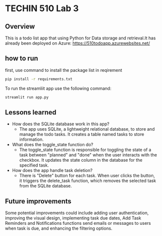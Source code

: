 # TECHIN 510 Lab 3
## Overview
This is a todo list app that using Python for Data storage and retrieval.It has already been deployed on Azure: https://510todoapp.azurewebsites.net/

## how to run
first, use command to install the package list in reqirement

```bash
pip install -r requirements.txt
```

To run the streamliit app use the following command:

```bash
streamlit run app.py
```


## Lessons learned
- How does the SQLite database work in this app?
  - The app uses SQLite, a lightweight relational database, to store and manage the todo tasks. It creates a table named tasks to store information.
- What does the toggle_state function do?
  - The toggle_state function is responsible for toggling the state of a task between "planned" and "done" when the user interacts with the checkbox. It updates the state column in the database for the specified task.
- How does the app handle task deletion?
  - There is "Delete" button for each task. When user clicks the button, it triggers the delete_task function, which removes the selected task from the SQLite database.

## Future improvements

Some potential improvements could include adding user authentication, improving the visual design, implementing task due dates, Add Task Reminders and Notifications functions send emails or messages to users when task is due, and enhancing the filtering options.